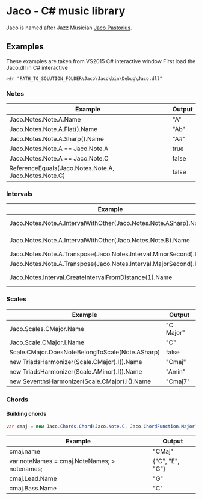 # Jaco - C# music library

Jaco is named after Jazz Musician [Jaco Pastorius](https://en.wikipedia.org/wiki/Jaco_Pastorius).

## Examples

These examples are taken from VS2015 C# interactive window
First load the Jaco.dll in C# interactive
```
>#r "PATH_TO_SOLUTION_FOLDER\Jaco\Jaco\bin\Debug\Jaco.dll"
```

### Notes

| Example                                              | Output                                          |
| ---------------------------------------------------- | ----------------------------------------------- |
|Jaco.Notes.Note.A.Name                                | "A"                                             |
|Jaco.Notes.Note.A.Flat().Name                         | "Ab"                                            |
|Jaco.Notes.Note.A.Sharp().Name                        | "A#"                                            |
|Jaco.Notes.Note.A == Jaco.Note.A                      | true                                            |
|Jaco.Notes.Note.A == Jaco.Note.C                      | false                                           |
|ReferenceEquals(Jaco.Notes.Note.A, Jaco.Notes.Note.C) | false                                           |

### Intervals

| Example                                                           | Output           |
| ----------------------------------------------------------------- | ---------------- |
|Jaco.Notes.Note.A.IntervalWithOther(Jaco.Notes.Note.ASharp).Name   | "Minor second"   |
|Jaco.Notes.Note.A.IntervalWithOther(Jaco.Notes.Note.B).Name        | "Major second"   |
|Jaco.Notes.Note.A.Transpose(Jaco.Notes.Interval.MinorSecond).Name  | "Bb"             |
|Jaco.Notes.Note.A.Transpose(Jaco.Notes.Interval.MajorSecond).Name  | "B"              |
|Jaco.Notes.Interval.CreateIntervalFromDistance(1).Name             | "Minor second"   |

### Scales
| Example                                          | Output                             |
| ------------------------------------------------ | ---------------------------------- |
| Jaco.Scales.CMajor.Name                          | "C Major"                          |
| Jaco.Scale.CMajor.I.Name                         | "C"                                |
| Scale.CMajor.DoesNoteBelongToScale(Note.ASharp)  | false                              |
| new TriadsHarmonizer(Scale.CMajor).I().Name      | "Cmaj"                             |
| new TriadsHarmonizer(Scale.AMinor).I().Name      | "Amin"                             |
| new SeventhsHarmonizer(Scale.CMajor).I().Name    | "Cmaj7"                            |

### Chords
#### Building chords
```csharp
var cmaj = new Jaco.Chords.Chord(Jaco.Note.C, Jaco.ChordFunction.Major)
```
| Example                                      | Output             |
| -------------------------------------------- | -------------------|
| cmaj.name                                    | "CMaj"             |
| var noteNames = cmaj.NoteNames; > notenames; | {"C", "E", "G"}    |
| cmaj.Lead.Name                               | "G"                |
| cmaj.Bass.Name                               | "C"                |

